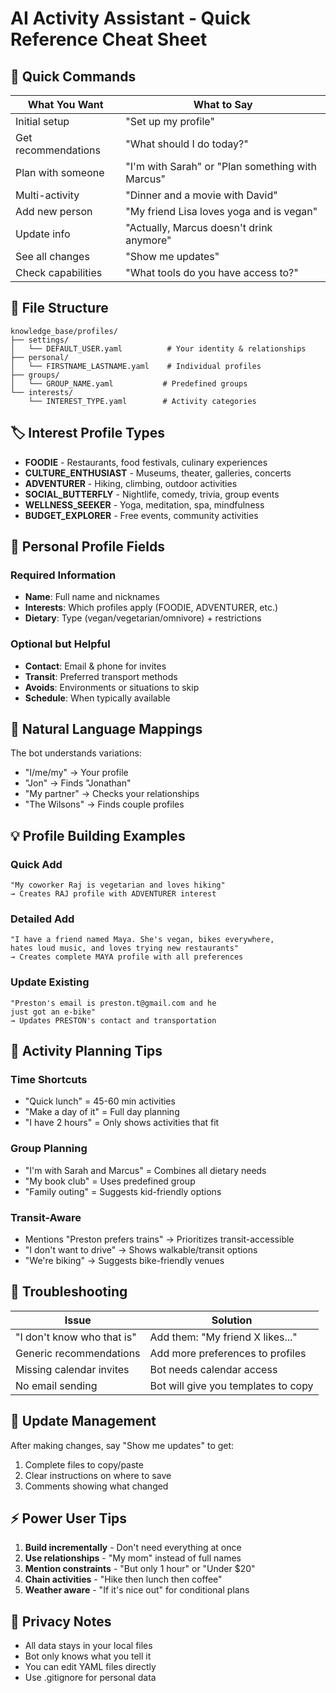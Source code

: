 # AI Activity Assistant - Quick Reference Cheat Sheet

## 🚀 Quick Commands

| What You Want | What to Say |
|--------------|-------------|
| Initial setup | "Set up my profile" |
| Get recommendations | "What should I do today?" |
| Plan with someone | "I'm with Sarah" or "Plan something with Marcus" |
| Multi-activity | "Dinner and a movie with David" |
| Add new person | "My friend Lisa loves yoga and is vegan" |
| Update info | "Actually, Marcus doesn't drink anymore" |
| See all changes | "Show me updates" |
| Check capabilities | "What tools do you have access to?" |

## 📁 File Structure

```
knowledge_base/profiles/
├── settings/
│   └── DEFAULT_USER.yaml          # Your identity & relationships
├── personal/
│   └── FIRSTNAME_LASTNAME.yaml    # Individual profiles
├── groups/
│   └── GROUP_NAME.yaml           # Predefined groups
└── interests/
    └── INTEREST_TYPE.yaml        # Activity categories
```

## 🏷️ Interest Profile Types

- **FOODIE** - Restaurants, food festivals, culinary experiences
- **CULTURE_ENTHUSIAST** - Museums, theater, galleries, concerts
- **ADVENTURER** - Hiking, climbing, outdoor activities
- **SOCIAL_BUTTERFLY** - Nightlife, comedy, trivia, group events
- **WELLNESS_SEEKER** - Yoga, meditation, spa, mindfulness
- **BUDGET_EXPLORER** - Free events, community activities

## 👤 Personal Profile Fields

### Required Information
- **Name**: Full name and nicknames
- **Interests**: Which profiles apply (FOODIE, ADVENTURER, etc.)
- **Dietary**: Type (vegan/vegetarian/omnivore) + restrictions

### Optional but Helpful
- **Contact**: Email & phone for invites
- **Transit**: Preferred transport methods
- **Avoids**: Environments or situations to skip
- **Schedule**: When typically available

## 🔄 Natural Language Mappings

The bot understands variations:
- "I/me/my" → Your profile
- "Jon" → Finds "Jonathan"
- "My partner" → Checks your relationships
- "The Wilsons" → Finds couple profiles

## 💡 Profile Building Examples

### Quick Add
```
"My coworker Raj is vegetarian and loves hiking"
→ Creates RAJ profile with ADVENTURER interest
```

### Detailed Add
```
"I have a friend named Maya. She's vegan, bikes everywhere, 
hates loud music, and loves trying new restaurants"
→ Creates complete MAYA profile with all preferences
```

### Update Existing
```
"Preston's email is preston.t@gmail.com and he 
just got an e-bike"
→ Updates PRESTON's contact and transportation
```

## 🎯 Activity Planning Tips

### Time Shortcuts
- "Quick lunch" = 45-60 min activities
- "Make a day of it" = Full day planning
- "I have 2 hours" = Only shows activities that fit

### Group Planning
- "I'm with Sarah and Marcus" = Combines all dietary needs
- "My book club" = Uses predefined group
- "Family outing" = Suggests kid-friendly options

### Transit-Aware
- Mentions "Preston prefers trains" → Prioritizes transit-accessible
- "I don't want to drive" → Shows walkable/transit options
- "We're biking" → Suggests bike-friendly venues

## 🚨 Troubleshooting

| Issue | Solution |
|-------|----------|
| "I don't know who that is" | Add them: "My friend X likes..." |
| Generic recommendations | Add more preferences to profiles |
| Missing calendar invites | Bot needs calendar access |
| No email sending | Bot will give you templates to copy |

## 📝 Update Management

After making changes, say "Show me updates" to get:
1. Complete files to copy/paste
2. Clear instructions on where to save
3. Comments showing what changed

## ⚡ Power User Tips

1. **Build incrementally** - Don't need everything at once
2. **Use relationships** - "My mom" instead of full names
3. **Mention constraints** - "But only 1 hour" or "Under $20"
4. **Chain activities** - "Hike then lunch then coffee"
5. **Weather aware** - "If it's nice out" for conditional plans

## 🔐 Privacy Notes

- All data stays in your local files
- Bot only knows what you tell it
- You can edit YAML files directly
- Use .gitignore for personal data